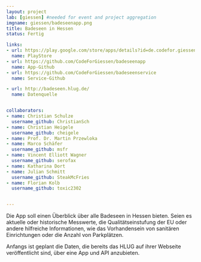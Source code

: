 ```yaml
---
layout: project
lab: [giessen] #needed for event and project aggregation
imgname: giessen/badeseenapp.png
title: Badeseen in Hessen
status: Fertig

links:
- url: https://play.google.com/store/apps/details?id=de.codefor.giessen.Badeseenapp
  name: PlayStore
- url: https://github.com/CodeForGiessen/badeseenapp
  name: App-Github
- url: https://github.com/CodeForGiessen/badeseenservice
  name: Service-Github

- url: http://badeseen.hlug.de/
  name: Datenquelle


collaborators:
- name: Christian Schulze
  username_github: ChristianSch
- name: Christian Heigele
  username_github: cheigele
- name: Prof. Dr. Martin Przewloka
- name: Marco Schäfer
  username_github: msfr
- name: Vincent Elliott Wagner
  username_github: serofax
- name: Katharina Dort
- name: Julian Schmitt
  username_github: SteakMcFries
- name: Florian Kolb
  username_github: toxic2302


---
```

Die App soll einen Überblick über alle Badeseen in Hessen bieten.
Seien es aktuelle oder historische Messwerte, die Qualitätseinstufung der EU oder andere hilfreiche Informationen, wie das Vorhandensein von sanitären Einrichtungen oder die Anzahl von Parkplätzen.

Anfangs ist geplant die Daten, die bereits das HLUG auf ihrer Webseite veröffentlicht sind, über eine App und API anzubieten.

